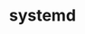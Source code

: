 ---
title: "systemd"
layout: cache
categories: [package, develop]
meta: {"compilers": ["gcc@=11.4.0"], "num_specs": 7, "num_specs_by_stack": {"e4s": 7, "root": 7}, "oss": ["ubuntu22.04"], "platforms": ["linux"], "stacks": ["e4s", "root"], "targets": ["x86_64_v3"], "versions": ["256.7"]}
spec_details: [{"compiler": "gcc@=11.4.0", "hash": "w6c7yzjtufjkrkppcnwjraz2x6zrnko4", "os": "ubuntu22.04", "platform": "linux", "size": "-", "stacks": ["e4s", "root"], "tarball": "https://binaries.spack.io/develop/build_cache/linux-ubuntu22.04-x86_64_v3/gcc-11.4.0/systemd-256.7/linux-ubuntu22.04-x86_64_v3-gcc-11.4.0-systemd-256.7-w6c7yzjtufjkrkppcnwjraz2x6zrnko4.spack", "target": "x86_64_v3", "variants": ["build_system=meson", "buildtype=release", "default_library=shared", "~strip"], "versions": ["256.7"]}, {"compiler": "gcc@=11.4.0", "hash": "6gg5lzecguwlxafzigt7yr24decygbvp", "os": "ubuntu22.04", "platform": "linux", "size": "-", "stacks": ["e4s", "root"], "tarball": "https://binaries.spack.io/develop/build_cache/linux-ubuntu22.04-x86_64_v3/gcc-11.4.0/systemd-256.7/linux-ubuntu22.04-x86_64_v3-gcc-11.4.0-systemd-256.7-6gg5lzecguwlxafzigt7yr24decygbvp.spack", "target": "x86_64_v3", "variants": ["build_system=meson", "buildtype=release", "default_library=shared", "~strip"], "versions": ["256.7"]}, {"compiler": "gcc@=11.4.0", "hash": "5rsdmaalo4wwq57aopfja7fvxghcvmqt", "os": "ubuntu22.04", "platform": "linux", "size": "-", "stacks": ["e4s", "root"], "tarball": "https://binaries.spack.io/develop/build_cache/linux-ubuntu22.04-x86_64_v3/gcc-11.4.0/systemd-256.7/linux-ubuntu22.04-x86_64_v3-gcc-11.4.0-systemd-256.7-5rsdmaalo4wwq57aopfja7fvxghcvmqt.spack", "target": "x86_64_v3", "variants": ["build_system=meson", "buildtype=release", "default_library=shared", "~strip"], "versions": ["256.7"]}, {"compiler": "gcc@=11.4.0", "hash": "bdirr4c6oc7wn3hguumti462igsmgc5s", "os": "ubuntu22.04", "platform": "linux", "size": "-", "stacks": ["e4s", "root"], "tarball": "https://binaries.spack.io/develop/build_cache/linux-ubuntu22.04-x86_64_v3/gcc-11.4.0/systemd-256.7/linux-ubuntu22.04-x86_64_v3-gcc-11.4.0-systemd-256.7-bdirr4c6oc7wn3hguumti462igsmgc5s.spack", "target": "x86_64_v3", "variants": ["build_system=meson", "buildtype=release", "default_library=shared", "~strip"], "versions": ["256.7"]}, {"compiler": "gcc@=11.4.0", "hash": "al45icli7gvkiaugmf6kdhwfzigpxmva", "os": "ubuntu22.04", "platform": "linux", "size": "-", "stacks": ["e4s", "root"], "tarball": "https://binaries.spack.io/develop/build_cache/linux-ubuntu22.04-x86_64_v3/gcc-11.4.0/systemd-256.7/linux-ubuntu22.04-x86_64_v3-gcc-11.4.0-systemd-256.7-al45icli7gvkiaugmf6kdhwfzigpxmva.spack", "target": "x86_64_v3", "variants": ["build_system=meson", "buildtype=release", "default_library=shared", "~strip"], "versions": ["256.7"]}, {"compiler": "gcc@=11.4.0", "hash": "jaoywjc43gog4cxi7wybd46lif3ui24k", "os": "ubuntu22.04", "platform": "linux", "size": "-", "stacks": ["e4s", "root"], "tarball": "https://binaries.spack.io/develop/build_cache/linux-ubuntu22.04-x86_64_v3/gcc-11.4.0/systemd-256.7/linux-ubuntu22.04-x86_64_v3-gcc-11.4.0-systemd-256.7-jaoywjc43gog4cxi7wybd46lif3ui24k.spack", "target": "x86_64_v3", "variants": ["build_system=meson", "buildtype=release", "default_library=shared", "~strip"], "versions": ["256.7"]}, {"compiler": "gcc@=11.4.0", "hash": "ie5mo7dnx3ohwgiitz5l6wfuwr6gc2wl", "os": "ubuntu22.04", "platform": "linux", "size": "-", "stacks": ["e4s", "root"], "tarball": "https://binaries.spack.io/develop/build_cache/linux-ubuntu22.04-x86_64_v3/gcc-11.4.0/systemd-256.7/linux-ubuntu22.04-x86_64_v3-gcc-11.4.0-systemd-256.7-ie5mo7dnx3ohwgiitz5l6wfuwr6gc2wl.spack", "target": "x86_64_v3", "variants": ["build_system=meson", "buildtype=release", "default_library=shared", "~strip"], "versions": ["256.7"]}]
---